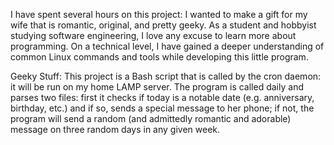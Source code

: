 I have spent several hours on this project: I wanted to make a gift for my wife that is romantic, original, and pretty geeky. As a student and hobbyist studying software engineering, I love any excuse to learn more about programming. On a technical level, I have gained a deeper understanding of common Linux commands and tools while developing this little program.

Geeky Stuff:
This project is a Bash script that is called by the cron daemon: it will be run on my home LAMP server. The program is called daily and parses two files: first it checks if today is a notable date (e.g. anniversary, birthday, etc.) and if so, sends a special message to her phone; if not, the program will send a random (and admittedly romantic and adorable) message on three random days in any given week.